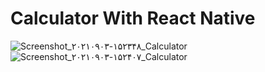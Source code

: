 # Calculator With React Native
![Screenshot_۲۰۲۱۰۹۰۳-۱۵۲۳۴۸_Calculator](https://user-images.githubusercontent.com/74311184/131995299-18b1720a-ed81-4ac2-8692-601e87f1b52d.jpg)
![Screenshot_۲۰۲۱۰۹۰۳-۱۵۲۴۰۷_Calculator](https://user-images.githubusercontent.com/74311184/131995331-d711eb6e-bb3c-4b8d-ac9c-0b3672e539bf.jpg)
